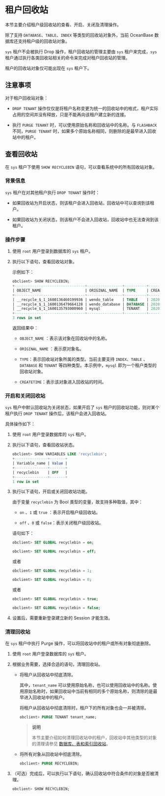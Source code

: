 # 租户回收站

本节主要介绍租户级回收站的查看、开启、关闭及清理操作。

除了支持 `DATABASE`、`TABLE`、`INDEX` 等类型的回收站对象外，当前 OceanBase 数据库还支持租户级的回收站对象。

`sys` 租户不会被执行 Drop 操作，租户回收站的管理主要由 `sys` 租户来完成，`sys` 租户通过执行各类回收站相关的命令来完成对租户回收站的管理。

租户的回收站对象仅可能出现在 `sys` 租户下。

## 注意事项

对于租户回收站对象：

* `DROP TENANT` 操作仅仅是将租户名称变更为统一的回收站中的格式，租户实际占用的空间并没有释放，只是不能再向该租户建立新的连接。

* 执行 `PURGE TENANT` 时，可以使用原始名称和回收站中的名称。与 `FLASHBACK` 不同，`PURGE TENANT` 时，如果多个原始名称相同，则删除的是最早进入回收站中的租户。

## 查看回收站

在 `sys` 租户下使用 `SHOW RECYCLEBIN` 语句，可以查看系统中的所有回收站对象。

### 背景信息

`sys` 租户在对其他租户执行 `DROP TENANT` 操作时：

* 如果回收站为开启状态，则该租户会进入回收站，回收站中可以查询到该租户。

* 如果回收站为关闭状态，则该租户不会进入回收站，回收站中也无法查询到该租户。

### 操作步骤

1. 使用 `root` 用户登录到数据库的 `sys` 租户。

2. 执行以下语句，查看回收站对象。

   示例如下：

   ```sql
   obclient> SHOW RECYCLEBIN;
   +--------------------------------+----------------+----------+----------------------------+
   | OBJECT_NAME                    | ORIGINAL_NAME  | TYPE     | CREATETIME                 |
   +--------------------------------+----------------+----------+----------------------------+
   | __recycle_$_1_1600136460199936 | wendo_table    | TABLE    | 2020-09-15 10:21:00.207886 |
   | __recycle_$_1_1600136479664128 | wendo_database | DATABASE | 2020-09-15 10:21:19.664534 |
   | __recycle_$_1_1600135793000960 | mysql          | TENANT   | 2020-09-15 10:23:25.773877 |
   +--------------------------------+----------------+----------+----------------------------+
   3 rows in set
   ```

   返回结果中：
   * `OBJECT_NAME` ：表示该对象在回收站中的名称。

   * `ORIGINAL_NAME` ：表示原对象名。

   * `TYPE`：表示回收站对象所属的类型。当前主要支持 `INDEX`、`TABLE` 、 `DATABASE` 和 `TENANT` 等四种类型。本示例中，`mysql` 即为一个租户类型的回收站对象。

   * `CREATETIME`：表示该对象进入回收站的时间。

### 开启和关闭回收站

`sys` 租户中默认回收站为关闭状态，如果开启了 `sys` 租户的回收站功能，则对某个租户执行 `DROP TENANT` 操作后，该租户会进入回收站。

具体操作如下：

1. 使用 `root` 用户登录数据库的 `sys` 租户。

2. 执行以下语句，查看回收站状态。

   ```sql
   obclient> SHOW VARIABLES LIKE 'recyclebin';
   +---------------+-------+
   | Variable_name | Value |
   +---------------+-------+
   | recyclebin    | OFF   |
   +---------------+-------+
   1 row in set
   ```

3. 执行以下语句，开启或关闭回收站功能。

   由于变量 `recyclebin` 为 Bool 类型的变量，故支持多种取值，其中：
   * `on` 、`1` 或 `true` ：表示开启租户级回收站。

   * `off` 、`0` 或 `false`：表示关闭租户级回收站。

   语句如下：

   ```sql
   obclient> SET GLOBAL recyclebin = on;
   
   obclient> SET GLOBAL recyclebin = off;
   ```

   或者

   ```sql
   obclient> SET GLOBAL recyclebin = 1;
   
   obclient> SET GLOBAL recyclebin = 0;
   ```

   或者

   ```sql
   obclient> SET GLOBAL recyclebin = true;
   
   obclient> SET GLOBAL recyclebin = false;
   ```

4. 设置后，需要重新登录建立新的 Session 才能生效。

### 清理回收站

在 `sys` 租户中执行 Purge 操作，可以将回收站中的租户或所有对象彻底删除。

1. 使用 `root` 用户登录数据库的 `sys` 租户。

2. 根据业务需要，选择合适的语句，清理回收站。

   * 将租户从回收站中彻底清除。

     其中，`tenant_name` 可以使用原始名称，也可以使用回收站中的名称。使用原始名称时，如果回收站中当前有相同的多个原始名称，则清除的是最早进入回收站中的租户。

     将租户从回收站中彻底清除时，租户下的所有对象也会一并被清除。

     ```sql
     obclient> PURGE TENANT tenant_name;
     ```

     >**说明**
     >
     >本节主要介绍如何清理回收站中的租户，回收站中其他类型的对象的清理请参见 [数据库、表和索引回收站](../100.administrator-guide-flashback/200.recycle-bin-for-databases-tables-and-indexes.md)。

   * 将所有对象从回收站中彻底清除。

     ```sql
     obclient> PURGE RECYCLEBIN;
     ```

3. （可选）完成后，可以执行以下语句，确认回收站中符合条件的对象是否被清理。

   ```sql
   obclient> SHOW RECYCLEBIN;
   ```

